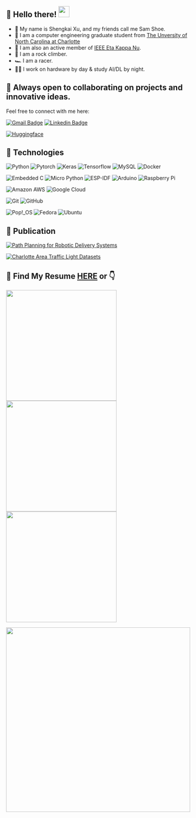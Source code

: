 ## 👋 Hello there! <img src="https://raw.githubusercontent.com/aemmadi/aemmadi/master/wave.gif" width="30">
- 🧙 My name is Shengkai Xu, and my friends call me Sam Shoe.
- 🏫 I am a computer engineering graduate student from [The Unversity of North Carolina at Charlotte](https://ece.charlotte.edu/) 
- 📝 I am also an active member of [IEEE Eta Kappa Nu](https://hkn.ieee.org/).
- 🧗 I am a rock climber.
- 🏎 I am a racer.
- 🧑‍💻 I work on hardware by day & study AI/DL by night.

## 🫵 Always open to collaborating on projects and innovative ideas. 
Feel free to connect with me here:

[![Gmail Badge](https://img.shields.io/badge/-shengkai.x.sam@gmail.com-c14438?style=flat-square&logo=Gmail&logoColor=white&link=mailto:shengkai.x.sam@gmail.com)](mailto:shengkai.x.sam@gmail.com)
[![Linkedin Badge](https://img.shields.io/badge/-shengkai--xu--sam-blue?style=flat-square&logo=Linkedin&logoColor=white&link=https://www.linkedin.com/in/shengkai-xu-sam/)](https://www.linkedin.com/in/shengkai-xu-sam/)

[![Huggingface](https://img.shields.io/badge/%F0%9F%A4%97-%20Huggingface-yellow.svg)](https://huggingface.co/samxu29)


## 🦾 Technologies
![Python](https://img.shields.io/badge/-Python-3776AB?style=flat-square&logo=python&logoColor=ffffff)
![Pytorch](https://img.shields.io/badge/-Pytorch-EE4C2C?style=flat-square&logo=pytorch&logoColor=ffffff)
![Keras](https://img.shields.io/badge/-Keras-D00000?style=flat-square&logo=keras&logoColor=ffffff)
![Tensorflow](https://img.shields.io/badge/-Tensorflow-FF6F00?style=flat-square&logo=tensorflow&logoColor=ffffff)
![MySQL](https://img.shields.io/badge/-MySQL-4479A1?style=flat-square&logo=mysql&logoColor=ffffff)
![Docker](https://img.shields.io/badge/-Docker-2496ED?style=flat-square&logo=docker&logoColor=ffffff)

![Embedded C](https://img.shields.io/badge/-Embedded%20C-00599C?style=flat-square&logo=c&logoColor=ffffff)
![Micro Python](https://img.shields.io/badge/-Micro%20CPython-2B2728?style=flat-square&logo=micropython&logoColor=ffffff)
![ESP-IDF](https://img.shields.io/badge/-ESP%20IDF-E7352C?style=flat-square&logo=espressif&logoColor=ffffff)
![Arduino](https://img.shields.io/badge/-Arduino-00878F?style=flat-square&logo=arduino&logoColor=ffffff)
![Raspberry Pi](https://img.shields.io/badge/-Raspberry%20Pi-A22846?style=flat-square&logo=Raspberry-Pi&logoColor=ffffff)

![Amazon AWS](https://img.shields.io/badge/Amazon%20AWS-232F3E?style=flat-square&logo=amazon-aws&logoColor=ffffff)
![Google Cloud](https://img.shields.io/badge/Google%20Cloud-4285F4?style=flat-square&logo=google-cloud&logoColor=ffffff)

![Git](https://img.shields.io/badge/-Git-F05032?style=flat-square&logo=git&logoColor=ffffff)
![GitHub](https://img.shields.io/badge/-GitHub-181717?style=flat-square&logo=github&logoColor=ffffff)

![Pop!\_OS](https://img.shields.io/badge/Pop!_OS-48B9C7?style=flat-square&logo=Pop!_OS&logoColor=ffffff)
![Fedora](https://img.shields.io/badge/Fedora-294172?style=flat-square&logo=fedora&logoColor=ffffff)
![Ubuntu](https://img.shields.io/badge/Ubuntu-E95420?style=flat-square&logo=ubuntu&logoColor=ffffff)

## 📰 Publication

[![Path Planning for Robotic Delivery Systems](https://img.shields.io/badge/IEEE%20SoutheastCon-Path%20Planning%20for%20Robotic%20Delivery%20Systems-blue?logo=ieee)](https://ieeexplore.ieee.org/document/9764058)


[![Charlotte Area Traffic Light Datasets](https://img.shields.io/badge/IEEE%20HONET-Charlotte%20Area%20Traffic%20Light%20Datasets%20(In%20press)-blue?logo=ieee)](https://honet-ict.org/)

## 🚀 Find My Resume [HERE](https://github.com/samxu29/samxu29/blob/main/shengkaixu_2023resume.pdf) or 👇

<p float="left">
  <img src="https://github.com/samxu29/samxu29/blob/main/img/shengkaixu_2023cv.pdf_1.png" width="300" />
  <img src="https://github.com/samxu29/samxu29/blob/main/img/shengkaixu_2023cv.pdf_2.png" width="300" />
  <img src="https://github.com/samxu29/samxu29/blob/main/img/shengkaixu_2023cv.pdf_3.png" width="300" />
  
</p>

<img src="https://github.com/samxu29/samxu29/blob/main/img/shengkaixu_2023resume.pdf_1.png" width="500">


